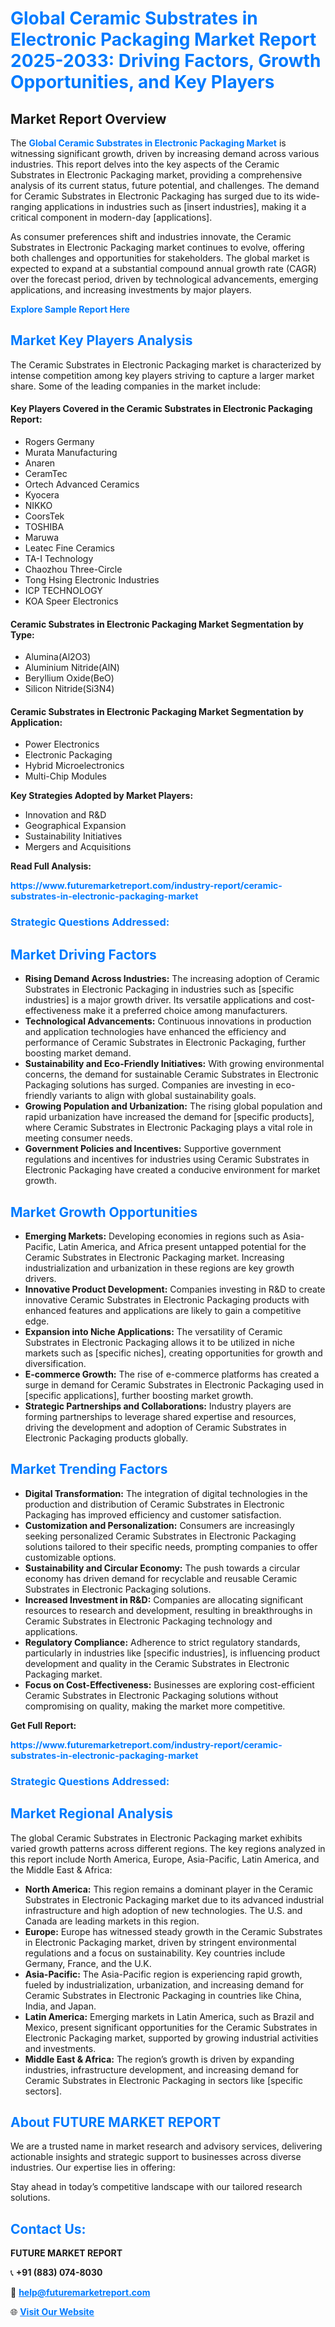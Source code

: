 <h1 style="color: #007BFF;">Global Ceramic Substrates in Electronic Packaging Market Report 2025-2033: Driving Factors, Growth Opportunities, and Key Players</h1>

<section id="overview">
<h2>Market Report Overview</h2>
<p>The <a href="https://www.futuremarketreport.com/industry-report/ceramic-substrates-in-electronic-packaging-market" style="color: #007BFF; text-decoration: none;"><strong>Global Ceramic Substrates in Electronic Packaging Market</strong></a> is witnessing significant growth, driven by increasing demand across various industries. This report delves into the key aspects of the Ceramic Substrates in Electronic Packaging market, providing a comprehensive analysis of its current status, future potential, and challenges. The demand for Ceramic Substrates in Electronic Packaging has surged due to its wide-ranging applications in industries such as [insert industries], making it a critical component in modern-day [applications].</p>
<p>As consumer preferences shift and industries innovate, the Ceramic Substrates in Electronic Packaging market continues to evolve, offering both challenges and opportunities for stakeholders. The global market is expected to expand at a substantial compound annual growth rate (CAGR) over the forecast period, driven by technological advancements, emerging applications, and increasing investments by major players.</p>
</section>

<section id="overview">
<p><a href="https://www.futuremarketreport.com/request-sample/reportId=81922" style="color: #007BFF; text-decoration: none;"><strong>Explore Sample Report Here</strong></a></p>
</section>

<section id="key-players">
<h2 style="color: #007BFF;">Market Key Players Analysis</h2>
<p>The Ceramic Substrates in Electronic Packaging market is characterized by intense competition among key players striving to capture a larger market share. Some of the leading companies in the market include:</p>
<h4>Key Players Covered in the Ceramic Substrates in Electronic Packaging Report:</h4>
<ul><li>Rogers Germany</li><li>Murata Manufacturing</li><li>Anaren</li><li>CeramTec</li><li>Ortech Advanced Ceramics</li><li>Kyocera</li><li>NIKKO</li><li>CoorsTek</li><li>TOSHIBA</li><li>Maruwa</li><li>Leatec Fine Ceramics</li><li>TA-I Technology</li><li>Chaozhou Three-Circle</li><li>Tong Hsing Electronic Industries</li><li>ICP TECHNOLOGY</li><li>KOA Speer Electronics</li></ul>
<h4>Ceramic Substrates in Electronic Packaging Market Segmentation by Type:</h4>
<ul><li>Alumina(Al2O3)</li><li>Aluminium Nitride(AlN)</li><li>Beryllium Oxide(BeO)</li><li>Silicon Nitride(Si3N4)</li></ul>

<h4>Ceramic Substrates in Electronic Packaging Market Segmentation by Application:</h4>
<ul><li>Power Electronics</li><li>Electronic Packaging</li><li>Hybrid Microelectronics</li><li>Multi-Chip Modules</li></ul>
<p><strong>Key Strategies Adopted by Market Players:</strong></p>
<ul>
<li>Innovation and R&D</li>
<li>Geographical Expansion</li>
<li>Sustainability Initiatives</li>
<li>Mergers and Acquisitions</li>
</ul>
</section>

<section>
<p><strong>Read Full Analysis: </strong></p><a href="https://www.futuremarketreport.com/industry-report/ceramic-substrates-in-electronic-packaging-market" style="color: #007BFF; text-decoration: none;"><strong>https://www.futuremarketreport.com/industry-report/ceramic-substrates-in-electronic-packaging-market</strong></a>
<h3 style="color: #007BFF;">Strategic Questions Addressed:</h3>
</section>

<section id="driving-factors">
<h2 style="color: #007BFF;">Market Driving Factors</h2>
<ul>
<li><strong>Rising Demand Across Industries:</strong> The increasing adoption of Ceramic Substrates in Electronic Packaging in industries such as [specific industries] is a major growth driver. Its versatile applications and cost-effectiveness make it a preferred choice among manufacturers.</li>
<li><strong>Technological Advancements:</strong> Continuous innovations in production and application technologies have enhanced the efficiency and performance of Ceramic Substrates in Electronic Packaging, further boosting market demand.</li>
<li><strong>Sustainability and Eco-Friendly Initiatives:</strong> With growing environmental concerns, the demand for sustainable Ceramic Substrates in Electronic Packaging solutions has surged. Companies are investing in eco-friendly variants to align with global sustainability goals.</li>
<li><strong>Growing Population and Urbanization:</strong> The rising global population and rapid urbanization have increased the demand for [specific products], where Ceramic Substrates in Electronic Packaging plays a vital role in meeting consumer needs.</li>
<li><strong>Government Policies and Incentives:</strong> Supportive government regulations and incentives for industries using Ceramic Substrates in Electronic Packaging have created a conducive environment for market growth.</li>
</ul>
</section>

<section id="growth-opportunities">
<h2 style="color: #007BFF;">Market Growth Opportunities</h2>
<ul>
<li><strong>Emerging Markets:</strong> Developing economies in regions such as Asia-Pacific, Latin America, and Africa present untapped potential for the Ceramic Substrates in Electronic Packaging market. Increasing industrialization and urbanization in these regions are key growth drivers.</li>
<li><strong>Innovative Product Development:</strong> Companies investing in R&D to create innovative Ceramic Substrates in Electronic Packaging products with enhanced features and applications are likely to gain a competitive edge.</li>
<li><strong>Expansion into Niche Applications:</strong> The versatility of Ceramic Substrates in Electronic Packaging allows it to be utilized in niche markets such as [specific niches], creating opportunities for growth and diversification.</li>
<li><strong>E-commerce Growth:</strong> The rise of e-commerce platforms has created a surge in demand for Ceramic Substrates in Electronic Packaging used in [specific applications], further boosting market growth.</li>
<li><strong>Strategic Partnerships and Collaborations:</strong> Industry players are forming partnerships to leverage shared expertise and resources, driving the development and adoption of Ceramic Substrates in Electronic Packaging products globally.</li>
</ul>
</section>

<section id="trending-factors">
<h2 style="color: #007BFF;">Market Trending Factors</h2>
<ul>
<li><strong>Digital Transformation:</strong> The integration of digital technologies in the production and distribution of Ceramic Substrates in Electronic Packaging has improved efficiency and customer satisfaction.</li>
<li><strong>Customization and Personalization:</strong> Consumers are increasingly seeking personalized Ceramic Substrates in Electronic Packaging solutions tailored to their specific needs, prompting companies to offer customizable options.</li>
<li><strong>Sustainability and Circular Economy:</strong> The push towards a circular economy has driven demand for recyclable and reusable Ceramic Substrates in Electronic Packaging solutions.</li>
<li><strong>Increased Investment in R&D:</strong> Companies are allocating significant resources to research and development, resulting in breakthroughs in Ceramic Substrates in Electronic Packaging technology and applications.</li>
<li><strong>Regulatory Compliance:</strong> Adherence to strict regulatory standards, particularly in industries like [specific industries], is influencing product development and quality in the Ceramic Substrates in Electronic Packaging market.</li>
<li><strong>Focus on Cost-Effectiveness:</strong> Businesses are exploring cost-efficient Ceramic Substrates in Electronic Packaging solutions without compromising on quality, making the market more competitive.</li>
</ul>
</section>

<section>
<p><strong>Get Full Report: </strong></p><a href="https://www.futuremarketreport.com/industry-report/ceramic-substrates-in-electronic-packaging-market" style="color: #007BFF; text-decoration: none;"><strong>https://www.futuremarketreport.com/industry-report/ceramic-substrates-in-electronic-packaging-market</strong></a>
<h3 style="color: #007BFF;">Strategic Questions Addressed:</h3>
</section>


<section id="regional-analysis">
<h2 style="color: #007BFF;">Market Regional Analysis</h2>
<p>The global Ceramic Substrates in Electronic Packaging market exhibits varied growth patterns across different regions. The key regions analyzed in this report include North America, Europe, Asia-Pacific, Latin America, and the Middle East & Africa:</p>
<ul>
<li><strong>North America:</strong> This region remains a dominant player in the Ceramic Substrates in Electronic Packaging market due to its advanced industrial infrastructure and high adoption of new technologies. The U.S. and Canada are leading markets in this region.</li>
<li><strong>Europe:</strong> Europe has witnessed steady growth in the Ceramic Substrates in Electronic Packaging market, driven by stringent environmental regulations and a focus on sustainability. Key countries include Germany, France, and the U.K.</li>
<li><strong>Asia-Pacific:</strong> The Asia-Pacific region is experiencing rapid growth, fueled by industrialization, urbanization, and increasing demand for Ceramic Substrates in Electronic Packaging in countries like China, India, and Japan.</li>
<li><strong>Latin America:</strong> Emerging markets in Latin America, such as Brazil and Mexico, present significant opportunities for the Ceramic Substrates in Electronic Packaging market, supported by growing industrial activities and investments.</li>
<li><strong>Middle East & Africa:</strong> The region’s growth is driven by expanding industries, infrastructure development, and increasing demand for Ceramic Substrates in Electronic Packaging in sectors like [specific sectors].</li>
</ul>
</section>

<footer>
<h2 style="color: #007BFF;">About FUTURE MARKET REPORT</h2>
<p>We are a trusted name in market research and advisory services, delivering actionable insights and strategic support to businesses across diverse industries. Our expertise lies in offering:</p>

<p>Stay ahead in today’s competitive landscape with our tailored research solutions.</p>

<h2 style="color: #007BFF;">Contact Us:</h2>
<p><strong>FUTURE MARKET REPORT</strong></p>
<p>📞 <strong>+91 (883) 074-8030</strong></p>
<p>📧 <strong><a href="mailto:help@futuremarketreport.com" style="color: #007BFF;">help@futuremarketreport.com</a></strong></p>
<p>🌐 <strong><a href="https://www.futuremarketreport.com/" style="color: #007BFF;">Visit Our Website</a></strong></p>
</footer>